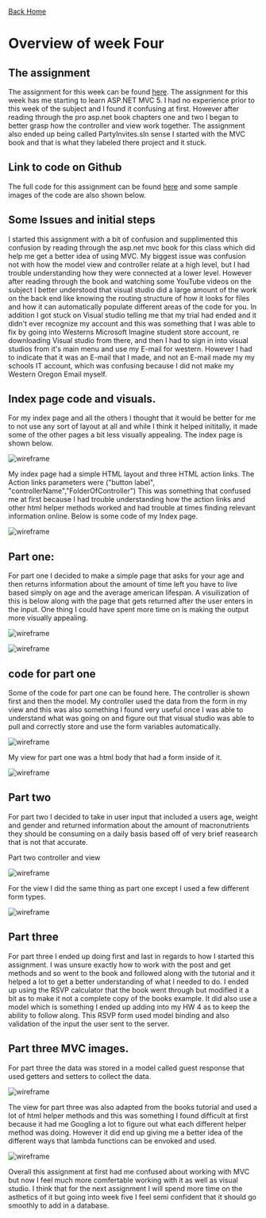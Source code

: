 
<a href="../../index.html" class="btn btn-primary btl-md" role="button">Back Home </a>

# Overview of week Four



## The assignment
The assignment for this week can be found [here](http://www.wou.edu/~morses/classes/cs46x/assignments/HW4.html). The assignment for this week has me starting to learn ASP.NET MVC 5. I had no experience prior to this week of the subject and I found it confusing at first. However after reading through the pro asp.net book chapters one and two I began to better grasp how the controller and view work together. The assignment also ended up being called PartyInvites.sln sense I started with the MVC book and that is what they labeled there project and it stuck.

## Link to code on Github
The full code for this assignment can be found [here](https://github.com/kollklienstuber/460/tree/master/weeks/week_4/PartyInvites) and some sample images of the code are also shown below.  

## Some Issues and initial steps
I started this assignment with a bit of confusion and supplimented this confusion by reading through the asp.net mvc book for this class which did help me get a better idea of using MVC. My biggest issue was confusion not with how the model view and controller relate at a high level, but I had trouble understanding how they were connected at a lower level. However after reading through the book and watching some YouTube videos on the subject I better understood that visual studio did a large amount of the work on the back end like knowing the routing structure of how it looks for files and how it can automatically populate different areas of the code for you. In addition I got stuck on Visual studio telling me that my trial had ended and it didn't ever recognize my account and this was something that I was able to fix by going into Westerns Microsoft Imagine student store account, re downloading Visual studio from there, and then I had to sign in into visual studios from it's main menu and use my E-mail for western. However I had to indicate that it was an E-mail that I made, and not an E-mail made my my schools IT account, which was confusing because I did not make my Western Oregon Email myself. 

## Index page code and visuals.
For my index page and all the others I thought that it would be better for me to not use any sort of layout at all and while I think it helped inititally, it made some of the other pages a bit less visually appealing. The index page is shown below.

![wireframe](pics/index.PNG "index img")


My index page had a simple HTML layout and three HTML action links. The Action links parameters were ("button label", "controllerName","FolderOfController") This was something that confused me at first because I had trouble understanding how the action links and other html helper methods worked and had trouble at times finding relevant information online. Below is some code of my Index page.

![wireframe](pics/index1.PNG "index code")


## Part one:
For part one I decided to make a simple page that asks for your age and then returns information about the amount of time left you have to live based simply on age and the average american lifespan. A visuilization of this is below along with the page that gets returned after the user enters in the input. One thing I could have spent more time on is making the output more visually appealing. 

![wireframe](pics/agePage.PNG "main menu")

![wireframe](pics/agePage2.PNG "return post")

## code for part one 
Some of the code for part one can be found here. The controller is shown first and then the model. My controller used the data from the form in my view and this was also something I found very useful once I was able to understand what was going on and figure out that visual studio was able to pull and correctly store and use the form variables automatically.  

![wireframe](pics/age1.PNG "age controller")


My view for part one was a html body that had a form inside of it.


![wireframe](pics/age2.PNG "age view")


## Part two 
For part two I decided to take in user input that included a users age, weight and gender and returned information about the amount of macronutrients they should be consuming on a daily basis based off of very brief reasearch that is not that accurate. 

Part two controller and view


![wireframe](pics/macro1.PNG "macro Controller Post")


For the view I did the same thing as part one except I used a few different form types. 

![wireframe](pics/macro2.PNG "some math")

## Part three

For part three I ended up doing first and last in regards to how I started this assignment. I was unsure exactly how to work with the post and get methods and so went to the book and followed along with the tutorial and it helped a lot to get a better understanding of what I needed to do. I ended up using the RSVP calculator that the book went through but modified it a bit as to make it not a complete copy of the books example. It did also use a model which is something I ended up adding into my HW 4 as to keep the ability to follow along. This RSVP form used model binding and also validation of the input the user sent to the server. 

## Part three MVC images. 
For part three the data was stored in a model called guest response that used getters and setters to collect the data. 


![wireframe](pics/getset.PNG "model part 3")

The view for part three was also adapted from the books tutorial and used a lot of html helper methods and this was something I found difficult at first because it had me Googling a lot to figure out what each different helper method was doing. However it did end up giving me a better idea of the different ways that lambda functions can be envoked and used. 


![wireframe](pics/3a.PNG "model part 3")


Overall this assignment at first had me confused about working with MVC but now I feel much more comfertable working with it as well as visual studio. I think that for the next assignment I will spend more time on the asthetics of it but going into week five I feel semi confident that it should go smoothly to add in a database. 




